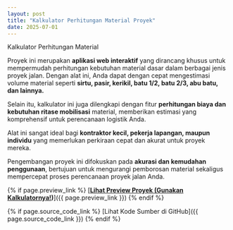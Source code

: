 ```yaml
---
layout: post
title: "Kalkulator Perhitungan Material Proyek"
date: 2025-07-01
---
```

Kalkulator Perhitungan Material

Proyek ini merupakan **aplikasi web interaktif** yang dirancang khusus untuk mempermudah perhitungan kebutuhan material dasar dalam berbagai jenis proyek jalan. Dengan alat ini, Anda dapat dengan cepat mengestimasi volume material seperti **sirtu, pasir, kerikil, batu 1/2, batu 2/3, abu batu, dan lainnya.**

Selain itu, kalkulator ini juga dilengkapi dengan fitur **perhitungan biaya dan kebutuhan ritase mobilisasi** material, memberikan estimasi yang komprehensif untuk perencanaan logistik Anda.

Alat ini sangat ideal bagi **kontraktor kecil, pekerja lapangan, maupun individu** yang memerlukan perkiraan cepat dan akurat untuk proyek mereka.

Pengembangan proyek ini difokuskan pada **akurasi dan kemudahan penggunaan**, bertujuan untuk mengurangi pemborosan material sekaligus mempercepat proses perencanaan proyek jalan Anda.

{% if page.preview_link %}
[**[Lihat Preview Proyek (Gunakan Kalkulatornya!](https://stackblitz.com/edit/sb1-raoatbev?embed=1&file=index.html&view=preview))**]({{ page.preview_link }})
{% endif %}

{% if page.source_code_link %}
[Lihat Kode Sumber di GitHub]({{ page.source_code_link }})
{% endif %}
